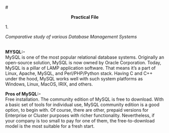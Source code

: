 #<p align="center">**Practical File**</p>
1.<p align="left">*Comparative study of various Database Management Systems*</p>
<br>
**MYSQL:-**
<br>
MySQL is one of the most popular relational database systems. Originally an open-source solution, MySQL is now owned by Oracle Corporation. Today, MySQL is a pillar of LAMP application software. That means it’s a part of Linux, Apache, MySQL, and Perl/PHP/Python stack. Having C and C++ under the hood, MySQL works well with such system platforms as Windows, Linux, MacOS, IRIX, and others.

**Pros of MySQL:-**
<br>
Free installation. The community edition of MySQL is free to download. With a basic set of tools for individual use, MySQL community edition is a good option, to begin with. Of course, there are other, prepaid versions for Enterprise or Cluster purposes with richer functionality. Nevertheless, if your company is too small to pay for one of them, the free-to-download model is the most suitable for a fresh start.
